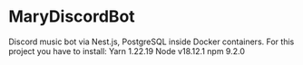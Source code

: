 # MaryDiscordBot
Discord music bot via Nest.js, PostgreSQL inside Docker containers. 
For this project you have to install:
Yarn 1.22.19
Node v18.12.1
npm 9.2.0
